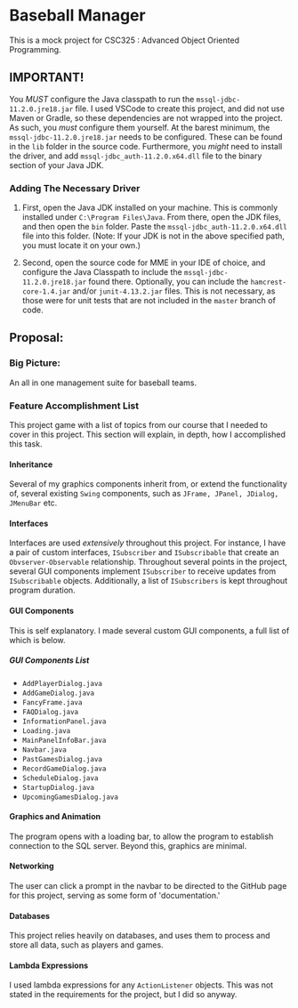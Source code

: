 # Baseball Manager

This is a mock project for CSC325 : Advanced Object Oriented Programming.

## IMPORTANT!
You *MUST* configure the Java classpath to run the `mssql-jdbc-11.2.0.jre18.jar` file. I used VSCode to create this project, and did not use Maven or Gradle, so these dependencies are not wrapped into the project. As such, you *must* configure them yourself. At the barest minimum, the `mssql-jdbc-11.2.0.jre18.jar` needs to be configured. These can be found in the `lib` folder in the source code. Furthermore, you *might* need to install the driver, and add `mssql-jdbc_auth-11.2.0.x64.dll` file to the binary section of your Java JDK.

### Adding The Necessary Driver

1) First, open the Java JDK installed on your machine. This is commonly installed under `C:\Program Files\Java`. From there, open the JDK files, and then open the `bin` folder. Paste the `mssql-jdbc_auth-11.2.0.x64.dll` file into this folder. (Note: If your JDK is not in the above specified path, you must locate it on your own.)

2) Second, open the source code for MME in your IDE of choice, and configure the Java Classpath to include the `mssql-jdbc-11.2.0.jre18.jar` found there. Optionally, you can include the `hamcrest-core-1.4.jar` and/or `junit-4.13.2.jar` files. This is not necessary, as those were for unit tests that are not included in the `master` branch of code.

## Proposal:

### Big Picture: 
An all in one management suite for baseball teams.

### Feature Accomplishment List

This project game with a list of topics from our course that I needed to cover in this project. This section will explain, in depth, how I accomplished this task.

#### Inheritance
Several of my graphics components inherit from, or extend the functionality of, several existing `Swing` components, such as `JFrame, JPanel, JDialog, JMenuBar` etc. 

#### Interfaces
Interfaces are used *extensively* throughout this project. For instance, I have a pair of custom interfaces, `ISubscriber` and `ISubscribable` that create an `Obvserver-Observable` relationship. Throughout several points in the project, several GUI components implement `ISubscriber` to receive updates from `ISubscribable` objects. Additionally, a list of `ISubscribers` is kept throughout program duration.

#### GUI Components
This is self explanatory. I made several custom GUI components, a full list of which is below.

##### GUI Components List
- `AddPlayerDialog.java`
- `AddGameDialog.java`
- `FancyFrame.java`
- `FAQDialog.java`
- `InformationPanel.java`
- `Loading.java`
- `MainPanelInfoBar.java`
- `Navbar.java`
- `PastGamesDialog.java`
- `RecordGameDialog.java`
- `ScheduleDialog.java`
- `StartupDialog.java`
- `UpcomingGamesDialog.java`

#### Graphics and Animation
The program opens with a loading bar, to allow the program to establish connection to the SQL server. Beyond this, graphics are minimal.

#### Networking
The user can click a prompt in the navbar to be directed to the GitHub page for this project, serving as some form of 'documentation.'

#### Databases
This project relies heavily on databases, and uses them to process and store all data, such as players and games.

#### Lambda Expressions
I used lambda expressions for any `ActionListener` objects. This was not stated in the requirements for the project, but I did so anyway.
